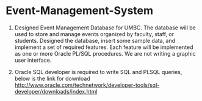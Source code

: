 # Event-Management-System
1. Designed Event Management Database for UMBC.
The database will be used to store and manage events organized by faculty, staff, or students. Designed the database, insert some sample data, and implement a set of required features. Each feature will be implemented as one or more Oracle PL/SQL procedures. We are not writing a graphic user interface. 

2. Oracle SQL developer is required to write SQL and PLSQL queries, below is the link for download
http://www.oracle.com/technetwork/developer-tools/sql-developer/downloads/index.html

